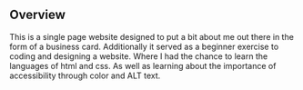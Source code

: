 ## Overview

This is a single page website designed to put a bit about me out there in the form of a business card. Additionally it served as a beginner exercise to coding and designing a website. Where I had the chance to learn the languages of html and css. As well as learning about the importance of accessibility through color and ALT text. 